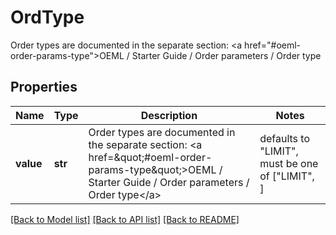 # OrdType

Order types are documented in the separate section: <a href=\"#oeml-order-params-type\">OEML / Starter Guide / Order parameters / Order type</a> 
## Properties
Name | Type | Description | Notes
------------ | ------------- | ------------- | -------------
**value** | **str** | Order types are documented in the separate section: &lt;a href&#x3D;\&quot;#oeml-order-params-type\&quot;&gt;OEML / Starter Guide / Order parameters / Order type&lt;/a&gt;  | defaults to "LIMIT",  must be one of ["LIMIT", ]

[[Back to Model list]](../README.md#documentation-for-models) [[Back to API list]](../README.md#documentation-for-api-endpoints) [[Back to README]](../README.md)


